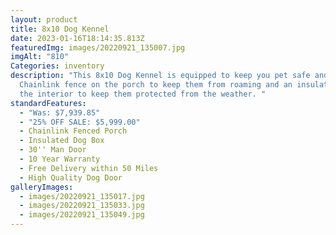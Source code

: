 ```yaml
---
layout: product
title: 8x10 Dog Kennel
date: 2023-01-16T18:14:35.813Z
featuredImg: images/20220921_135007.jpg
imgAlt: "810"
Categories: inventory
description: "This 8x10 Dog Kennel is equipped to keep you pet safe and warm.
  Chainlink fence on the porch to keep them from roaming and an insulated box on
  the interior to keep them protected from the weather. "
standardFeatures:
  - "Was: $7,939.85"
  - "25% OFF SALE: $5,999.00"
  - Chainlink Fenced Porch
  - Insulated Dog Box
  - 30'' Man Door
  - 10 Year Warranty
  - Free Delivery within 50 Miles
  - High Quality Dog Door
galleryImages:
  - images/20220921_135017.jpg
  - images/20220921_135033.jpg
  - images/20220921_135049.jpg
---
```

